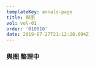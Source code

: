 ```yaml
---
templateKey: annals-page
title: 舆图
vol: vol-01
order: '010010'
date: 2019-07-27T21:12:28.094Z
---
```

### 舆图 整理中
